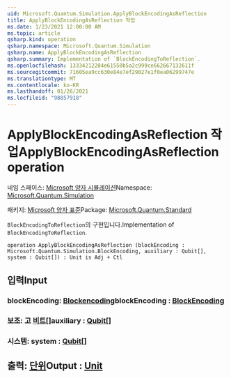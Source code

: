 ```yaml
---
uid: Microsoft.Quantum.Simulation.ApplyBlockEncodingAsReflection
title: ApplyBlockEncodingAsReflection 작업
ms.date: 1/23/2021 12:00:00 AM
ms.topic: article
qsharp.kind: operation
qsharp.namespace: Microsoft.Quantum.Simulation
qsharp.name: ApplyBlockEncodingAsReflection
qsharp.summary: Implementation of `BlockEncodingToReflection`.
ms.openlocfilehash: 13334212284e61550b5a2c999ce662667132611f
ms.sourcegitcommit: 71605ea9cc630e84e7ef29027e1f0ea06299747e
ms.translationtype: MT
ms.contentlocale: ko-KR
ms.lasthandoff: 01/26/2021
ms.locfileid: "98857918"
---
```

# <a name="applyblockencodingasreflection-operation"></a><span data-ttu-id="f87b1-102">ApplyBlockEncodingAsReflection 작업</span><span class="sxs-lookup"><span data-stu-id="f87b1-102">ApplyBlockEncodingAsReflection operation</span></span>

<span data-ttu-id="f87b1-103">네임 스페이스: [Microsoft 양자 시뮬레이션](xref:Microsoft.Quantum.Simulation)</span><span class="sxs-lookup"><span data-stu-id="f87b1-103">Namespace: [Microsoft.Quantum.Simulation](xref:Microsoft.Quantum.Simulation)</span></span>

<span data-ttu-id="f87b1-104">패키지: [Microsoft 양자 표준](https://nuget.org/packages/Microsoft.Quantum.Standard)</span><span class="sxs-lookup"><span data-stu-id="f87b1-104">Package: [Microsoft.Quantum.Standard](https://nuget.org/packages/Microsoft.Quantum.Standard)</span></span>


<span data-ttu-id="f87b1-105">`BlockEncodingToReflection`의 구현입니다.</span><span class="sxs-lookup"><span data-stu-id="f87b1-105">Implementation of `BlockEncodingToReflection`.</span></span>

```qsharp
operation ApplyBlockEncodingAsReflection (blockEncoding : Microsoft.Quantum.Simulation.BlockEncoding, auxiliary : Qubit[], system : Qubit[]) : Unit is Adj + Ctl
```


## <a name="input"></a><span data-ttu-id="f87b1-106">입력</span><span class="sxs-lookup"><span data-stu-id="f87b1-106">Input</span></span>

### <a name="blockencoding--blockencoding"></a><span data-ttu-id="f87b1-107">blockEncoding: [Blockencoding](xref:Microsoft.Quantum.Simulation.BlockEncoding)</span><span class="sxs-lookup"><span data-stu-id="f87b1-107">blockEncoding : [BlockEncoding](xref:Microsoft.Quantum.Simulation.BlockEncoding)</span></span>




### <a name="auxiliary--qubit"></a><span data-ttu-id="f87b1-108">보조: 고 [비트](xref:microsoft.quantum.lang-ref.qubit)[]</span><span class="sxs-lookup"><span data-stu-id="f87b1-108">auxiliary : [Qubit](xref:microsoft.quantum.lang-ref.qubit)[]</span></span>




### <a name="system--qubit"></a><span data-ttu-id="f87b1-109">시스템: [](xref:microsoft.quantum.lang-ref.qubit)</span><span class="sxs-lookup"><span data-stu-id="f87b1-109">system : [Qubit](xref:microsoft.quantum.lang-ref.qubit)[]</span></span>





## <a name="output--unit"></a><span data-ttu-id="f87b1-110">출력: [단위](xref:microsoft.quantum.lang-ref.unit)</span><span class="sxs-lookup"><span data-stu-id="f87b1-110">Output : [Unit](xref:microsoft.quantum.lang-ref.unit)</span></span>

